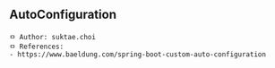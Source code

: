 ## AutoConfiguration

```
ㅁ Author: suktae.choi
ㅁ References:
- https://www.baeldung.com/spring-boot-custom-auto-configuration
```

